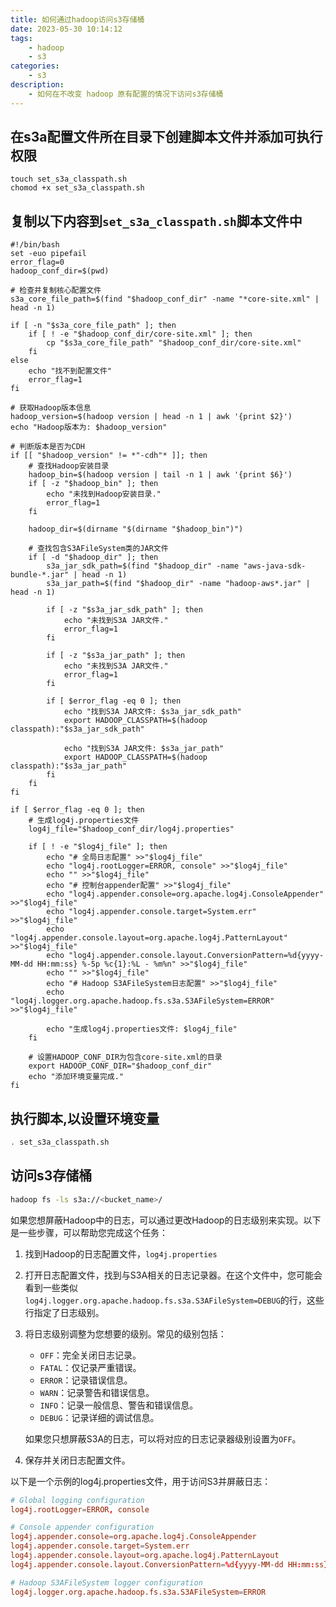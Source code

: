 ```yaml
---
title: 如何通过hadoop访问s3存储桶
date: 2023-05-30 10:14:12
tags:
    - hadoop
    - s3
categories:
    - s3
description:
    - 如何在不改变 hadoop 原有配置的情况下访问s3存储桶
---
```


## 在s3a配置文件所在目录下创建脚本文件并添加可执行权限
```
touch set_s3a_classpath.sh
chomod +x set_s3a_classpath.sh
```

## 复制以下内容到`set_s3a_classpath.sh`脚本文件中
``` shell
#!/bin/bash
set -euo pipefail
error_flag=0
hadoop_conf_dir=$(pwd)

# 检查并复制核心配置文件
s3a_core_file_path=$(find "$hadoop_conf_dir" -name "*core-site.xml" | head -n 1)

if [ -n "$s3a_core_file_path" ]; then
    if [ ! -e "$hadoop_conf_dir/core-site.xml" ]; then
        cp "$s3a_core_file_path" "$hadoop_conf_dir/core-site.xml"
    fi
else
    echo "找不到配置文件"
    error_flag=1
fi

# 获取Hadoop版本信息
hadoop_version=$(hadoop version | head -n 1 | awk '{print $2}')
echo "Hadoop版本为: $hadoop_version"

# 判断版本是否为CDH
if [[ "$hadoop_version" != *"-cdh"* ]]; then
    # 查找Hadoop安装目录
    hadoop_bin=$(hadoop version | tail -n 1 | awk '{print $6}')
    if [ -z "$hadoop_bin" ]; then
        echo "未找到Hadoop安装目录."
        error_flag=1
    fi

    hadoop_dir=$(dirname "$(dirname "$hadoop_bin")")

    # 查找包含S3AFileSystem类的JAR文件
    if [ -d "$hadoop_dir" ]; then
        s3a_jar_sdk_path=$(find "$hadoop_dir" -name "aws-java-sdk-bundle-*.jar" | head -n 1)
        s3a_jar_path=$(find "$hadoop_dir" -name "hadoop-aws*.jar" | head -n 1)

        if [ -z "$s3a_jar_sdk_path" ]; then
            echo "未找到S3A JAR文件."
            error_flag=1
        fi

        if [ -z "$s3a_jar_path" ]; then
            echo "未找到S3A JAR文件."
            error_flag=1
        fi

        if [ $error_flag -eq 0 ]; then
            echo "找到S3A JAR文件: $s3a_jar_sdk_path"
            export HADOOP_CLASSPATH=$(hadoop classpath):"$s3a_jar_sdk_path"

            echo "找到S3A JAR文件: $s3a_jar_path"
            export HADOOP_CLASSPATH=$(hadoop classpath):"$s3a_jar_path"
        fi
    fi
fi

if [ $error_flag -eq 0 ]; then
    # 生成log4j.properties文件
    log4j_file="$hadoop_conf_dir/log4j.properties"

    if [ ! -e "$log4j_file" ]; then
        echo "# 全局日志配置" >>"$log4j_file"
        echo "log4j.rootLogger=ERROR, console" >>"$log4j_file"
        echo "" >>"$log4j_file"
        echo "# 控制台appender配置" >>"$log4j_file"
        echo "log4j.appender.console=org.apache.log4j.ConsoleAppender" >>"$log4j_file"
        echo "log4j.appender.console.target=System.err" >>"$log4j_file"
        echo "log4j.appender.console.layout=org.apache.log4j.PatternLayout" >>"$log4j_file"
        echo "log4j.appender.console.layout.ConversionPattern=%d{yyyy-MM-dd HH:mm:ss} %-5p %c{1}:%L - %m%n" >>"$log4j_file"
        echo "" >>"$log4j_file"
        echo "# Hadoop S3AFileSystem日志配置" >>"$log4j_file"
        echo "log4j.logger.org.apache.hadoop.fs.s3a.S3AFileSystem=ERROR" >>"$log4j_file"

        echo "生成log4j.properties文件: $log4j_file"
    fi

    # 设置HADOOP_CONF_DIR为包含core-site.xml的目录
    export HADOOP_CONF_DIR="$hadoop_conf_dir"
    echo "添加环境变量完成."
fi

```

## 执行脚本,以设置环境变量
``` bash
. set_s3a_classpath.sh
```

## 访问s3存储桶
``` bash
hadoop fs -ls s3a://<bucket_name>/
```

如果您想屏蔽Hadoop中的日志，可以通过更改Hadoop的日志级别来实现。以下是一些步骤，可以帮助您完成这个任务：

1. 找到Hadoop的日志配置文件，`log4j.properties`

2. 打开日志配置文件，找到与S3A相关的日志记录器。在这个文件中，您可能会看到一些类似`log4j.logger.org.apache.hadoop.fs.s3a.S3AFileSystem=DEBUG`的行，这些行指定了日志级别。

3. 将日志级别调整为您想要的级别。常见的级别包括：
   - `OFF`：完全关闭日志记录。
   - `FATAL`：仅记录严重错误。
   - `ERROR`：记录错误信息。
   - `WARN`：记录警告和错误信息。
   - `INFO`：记录一般信息、警告和错误信息。
   - `DEBUG`：记录详细的调试信息。

   如果您只想屏蔽S3A的日志，可以将对应的日志记录器级别设置为`OFF`。

4. 保存并关闭日志配置文件。


以下是一个示例的log4j.properties文件，用于访问S3并屏蔽日志：
``` conf
# Global logging configuration
log4j.rootLogger=ERROR, console

# Console appender configuration
log4j.appender.console=org.apache.log4j.ConsoleAppender
log4j.appender.console.target=System.err
log4j.appender.console.layout=org.apache.log4j.PatternLayout
log4j.appender.console.layout.ConversionPattern=%d{yyyy-MM-dd HH:mm:ss} %-5p %c{1}:%L - %m%n

# Hadoop S3AFileSystem logger configuration
log4j.logger.org.apache.hadoop.fs.s3a.S3AFileSystem=ERROR
```
